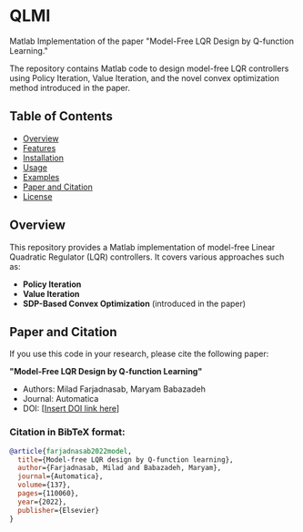 # QLMI
Matlab Implementation of the paper "Model-Free LQR Design by Q-function Learning."

The repository contains Matlab code to design model-free LQR controllers using Policy Iteration, Value Iteration, and the novel convex optimization method introduced in the paper.

## Table of Contents
- [Overview](#overview)
- [Features](#features)
- [Installation](#installation)
- [Usage](#usage)
- [Examples](#examples)
- [Paper and Citation](#paper-and-citation)
- [License](#license)

## Overview
This repository provides a Matlab implementation of model-free Linear Quadratic Regulator (LQR) controllers. It covers various approaches such as:
- **Policy Iteration**
- **Value Iteration**
- **SDP-Based Convex Optimization** (introduced in the paper)


## Paper and Citation
If you use this code in your research, please cite the following paper:

**"Model-Free LQR Design by Q-function Learning"**

- Authors: Milad Farjadnasab, Maryam Babazadeh
- Journal: Automatica
- DOI: [[Insert DOI link here](https://doi.org/10.1016/j.automatica.2021.110060)]

### Citation in BibTeX format:
```bibtex
@article{farjadnasab2022model,
  title={Model-free LQR design by Q-function learning},
  author={Farjadnasab, Milad and Babazadeh, Maryam},
  journal={Automatica},
  volume={137},
  pages={110060},
  year={2022},
  publisher={Elsevier}
}